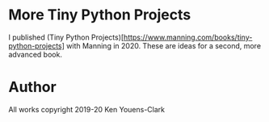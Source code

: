 # More Tiny Python Projects

I published (Tiny Python Projects)[https://www.manning.com/books/tiny-python-projects] with Manning in 2020.
These are ideas for a second, more advanced book.

# Author

All works copyright 2019-20 Ken Youens-Clark
